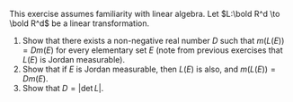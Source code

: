 This exercise assumes familiarity with linear algebra. Let $L:\bold R^d \to \bold R^d$ be a linear transformation.
1. Show that there exists a non-negative real number $D$ such that $m(L(E))=Dm(E)$ for every elementary set $E$ (note from previous exercises that $L(E)$ is Jordan measurable).
2. Show that if $E$ is Jordan measurable, then $L(E)$ is also, and $m(L(E))=Dm(E)$.
3. Show that $D=|\det L|$.